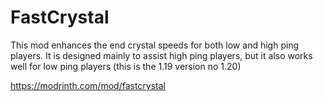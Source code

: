 # FastCrystal

This mod enhances the end crystal speeds for both low and high ping players. It is designed mainly to assist high ping
players, but it also works well for low ping players (this is the 1.19 version no 1.20)

https://modrinth.com/mod/fastcrystal
